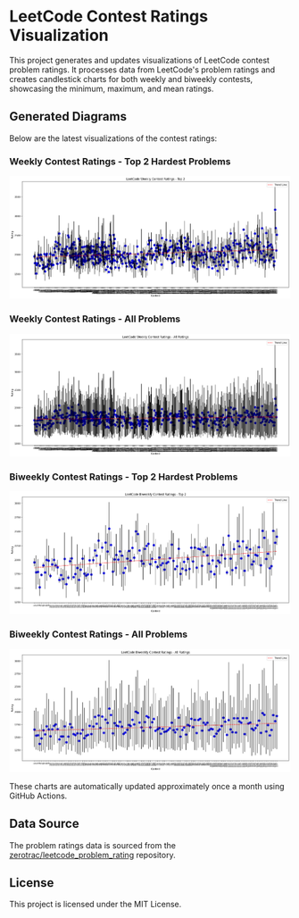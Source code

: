 # LeetCode Contest Ratings Visualization

This project generates and updates visualizations of LeetCode contest problem ratings. It processes data from LeetCode's problem ratings and creates candlestick charts for both weekly and biweekly contests, showcasing the minimum, maximum, and mean ratings.

## Generated Diagrams

Below are the latest visualizations of the contest ratings:

### Weekly Contest Ratings - Top 2 Hardest Problems
![Weekly Contest Ratings - Top 2](./leetcode_weekly_ratings_top2.png)

### Weekly Contest Ratings - All Problems
![Weekly Contest Ratings - All Ratings](./leetcode_weekly_ratings.png)

### Biweekly Contest Ratings - Top 2 Hardest Problems
![Biweekly Contest Ratings - Top 2](./leetcode_biweekly_ratings_top2.png)

### Biweekly Contest Ratings - All Problems
![Biweekly Contest Ratings - All Ratings](./leetcode_biweekly_ratings.png)

These charts are automatically updated approximately once a month using GitHub Actions.

## Data Source

The problem ratings data is sourced from the [zerotrac/leetcode_problem_rating](https://github.com/zerotrac/leetcode_problem_rating) repository.

## License

This project is licensed under the MIT License.